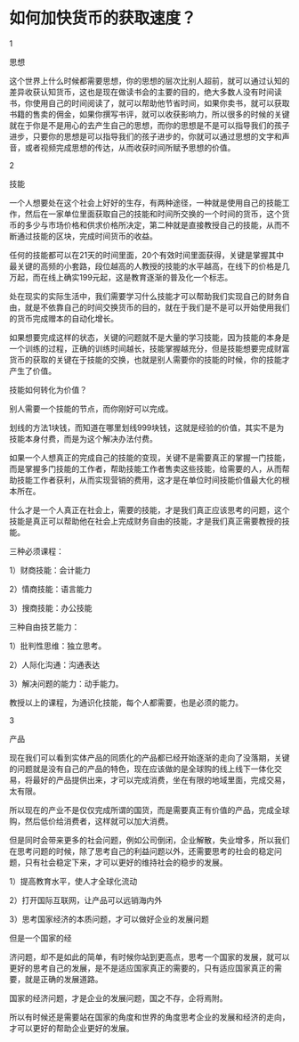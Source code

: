 # 如何加快货币的获取速度？

1

思想

这个世界上什么时候都需要思想，你的思想的层次比别人超前，就可以通过认知的差异收获认知货币，这也是现在做读书会的主要的目的，绝大多数人没有时间读书，你使用自己的时间阅读了，就可以帮助他节省时间，如果你卖书，就可以获取书籍的售卖的佣金，如果你撰写书评，就可以收获影响力，所以很多的时候的关键就在于你是不是用心的去产生自己的思想，而你的思想是不是可以指导我们的孩子进步，只要你的思想是可以指导我们的孩子进步的，你就可以通过思想的文字和声音，或者视频完成思想的传达，从而收获时间所赋予思想的价值。

2

技能

一个人想要处在这个社会上好好的生存，有两种途径，一种就是使用自己的技能工作，然后在一家单位里面获取自己的技能和时间所交换的一个时间的货币，这个货币的多少与市场价格和供求价格所决定，第二种就是直接教授自己的技能，从而不断通过技能的区块，完成时间货币的收益。

任何的技能都可以在21天的时间里面，20个有效时间里面获得，关键是掌握其中最关键的高频的小套路，段位越高的人教授的技能的水平越高，在线下的价格是几万起，而在线上确实199元起，这是教育逐渐的普及化一个标志。

处在现实的实际生活中，我们需要学习什么技能才可以帮助我们实现自己的财务自由，就是不依靠自己的时间交换货币的目的，就在于我们是不是可以开始使用我们的货币完成赠本的自动化增长。

如果想要完成这样的状态，关键的问题就不是大量的学习技能，因为技能的本身是一个训练的过程，正确的训练时间越长，技能掌握越充分，但是技能想要完成财富货币的获取的关键在于技能的交换，也就是别人需要你的技能的时候，你的技能才产生了价值。

技能如何转化为价值？

别人需要一个技能的节点，而你刚好可以完成。

划线的方法1块钱，而知道在哪里划线999块钱，这就是经验的价值，其实不是为技能本身付费，而是为这个解决办法付费。

如果一个人想真正的完成自己的技能的变现，关键不是需要真正的掌握一门技能，而是掌握多门技能的工作者，帮助技能工作者售卖这些技能，给需要的人，从而帮助技能工作者获利，从而实现营销的费用，这才是在单位时间技能价值最大化的根本所在。

什么才是一个人真正在社会上，需要的技能，才是我们真正应该思考的问题，这个技能是真正可以帮助他在社会上完成财务自由的技能，才是我们真正需要教授的技能。

三种必须课程：

1）财商技能：会计能力

2）情商技能：语言能力

3）搜商技能：办公技能

三种自由技艺能力：

1）批判性思维：独立思考。

2）人际化沟通：沟通表达

3）解决问题的能力：动手能力。

教授以上的课程，为通识化技能，每个人都需要，也是必须的能力。

3

产品

现在我们可以看到实体产品的同质化的产品都已经开始逐渐的走向了没落期，关键的问题就是没有自己的产品的特色，现在应该做的是全球购的线上线下一体化交易，将最好的产品提供出来，才可以完成消费，坐在有限的地域里面，完成交易，太有限。

所以现在的产业不是仅仅完成所谓的国货，而是需要真正有价值的产品，完成全球购，然后低价给消费者，这样就可以加大消费。

但是同时会带来更多的社会问题，例如公司倒闭，企业解散，失业增多，所以我们在思考问题的时候，除了思考自己的利益问题以外，还需要思考的社会的稳定问题，只有社会稳定下来，才可以更好的维持社会的稳步的发展。

1）提高教育水平，使人才全球化流动

2）打开国际互联网，让产品可以远销海内外

3）思考国家经济的本质问题，才可以做好企业的发展问题

但是一个国家的经

济问题，却不是如此的简单，有时候你站到更高点，思考一个国家的发展，就可以更好的思考自己的发展，是不是适应国家真正的需要的，只有适应国家真正的需要，就是正确的发展道路。

国家的经济问题，才是企业的发展问题，国之不存，企将焉附。

所以有时候还是需要站在国家的角度和世界的角度思考企业的发展和经济的走向，才可以更好的帮助企业更好的发展。
